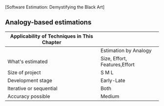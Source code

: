 [Software Estimation: Demystifying the Black Art]

Analogy-based estimations
---

|Applicability of Techniques in This Chapter| |
|-------------------------------------------|-|
|| Estimation by Analogy|
| What's estimated | Size, Effort, Features,Effort|
| Size of project | S M L |
| Development stage | Early-Late|
| Iterative or sequential | Both |
| Accuracy possible | Medium |
